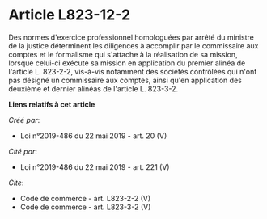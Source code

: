 # Article L823-12-2

Des normes d'exercice professionnel homologuées par arrêté du ministre de la justice déterminent les diligences à accomplir
par le commissaire aux comptes et le formalisme qui s'attache à la réalisation de sa mission, lorsque celui-ci exécute sa
mission en application du premier alinéa de l'article L. 823-2-2, vis-à-vis notamment des sociétés contrôlées qui n'ont pas
désigné un commissaire aux comptes, ainsi qu'en application des deuxième et dernier alinéas de l'article L. 823-3-2.

**Liens relatifs à cet article**

_Créé par_:

  - Loi n°2019-486 du 22 mai 2019 - art. 20 (V)

_Cité par_:

  - Loi n°2019-486 du 22 mai 2019 - art. 221 (V)

_Cite_:

  - Code de commerce - art. L823-2-2 (V)
  - Code de commerce - art. L823-3-2 (V)
